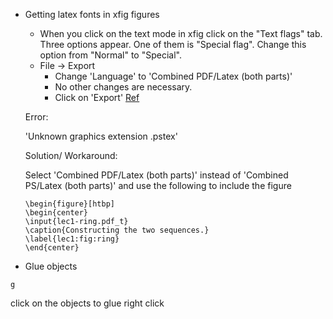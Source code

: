 * Getting latex fonts in xfig figures

  * When you click on the text mode in xfig click on the "Text flags" tab. Three options appear. One of them is "Special flag". Change this option from "Normal" to "Special". 
  * File -> Export
    * Change 'Language' to 'Combined PDF/Latex (both parts)'
    * No other changes are necessary.
    * Click on 'Export'
  [Ref](http://www.cse.iitd.ernet.in/~bagchi/general/xfig-latex-fonts.html)

  Error:
 
   'Unknown graphics extension .pstex'

  Solution/ Workaround:

    Select 'Combined PDF/Latex (both parts)' instead of 'Combined PS/Latex (both parts)' and use the following to include the figure

    ```console
    \begin{figure}[htbp]
    \begin{center}
    \input{lec1-ring.pdf_t}
    \caption{Constructing the two sequences.}
    \label{lec1:fig:ring}
    \end{center}
    ```

* Glue objects

```console
g
```
  click on the objects to glue
  right click
